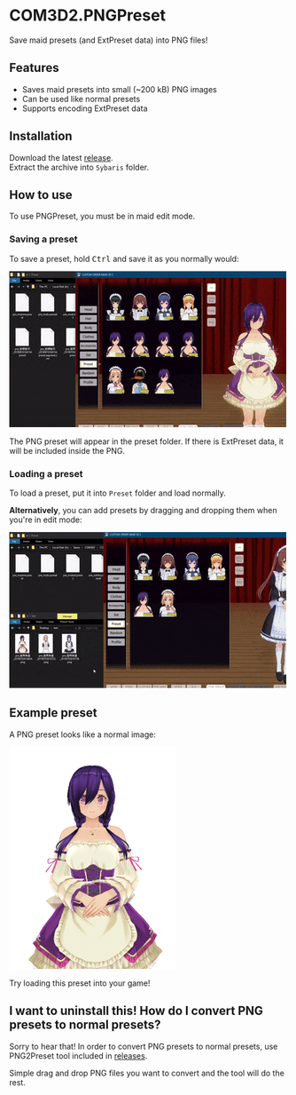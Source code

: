 # COM3D2.PNGPreset

Save maid presets (and ExtPreset data) into PNG files!

## Features

* Saves maid presets into small (~200 kB) PNG images
* Can be used like normal presets
* Supports encoding ExtPreset data

## Installation

Download the latest [release](https://github.com/denikson/COM3D2.PNGPreset/releases).  
Extract the archive into `Sybaris` folder.

## How to use

To use PNGPreset, you must be in maid edit mode.

### Saving a preset

To save a preset, hold <kbd>Ctrl</kbd> and save it as you normally would:

![Hold Ctrl while saving a preset to save it as PNG](img/save_example.gif)

The PNG preset will appear in the preset folder. If there is ExtPreset data, it will be included inside the PNG.

### Loading a preset

To load a preset, put it into `Preset` folder and load normally.

**Alternatively**, you can add presets by dragging and dropping them when you're in edit mode:

![Drag and drop PNG presets to load them](img/import_cards.gif)


## Example preset

A PNG preset looks like a normal image:

![PNG preset example](img/pre_菅原美優_20190703010624.png)

Try loading this preset into your game!

## I want to uninstall this! How do I convert PNG presets to normal presets?

Sorry to hear that! In order to convert PNG presets to normal presets, use PNG2Preset tool included in [releases](https://github.com/denikson/COM3D2.PNGPreset/releases).

Simple drag and drop PNG files you want to convert and the tool will do the rest.